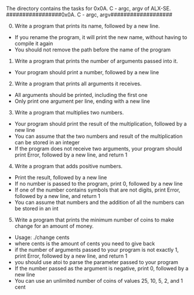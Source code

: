 The directory contains the tasks for 0x0A. C - argc, argv
of ALX-SE. 
#################0x0A. C - argc, argv###################

0. Write a program that prints its name, followed by a new line.
 - If you rename the program, it will print the new name, without having to compile it again
 - You should not remove the path before the name of the program

1. Write a program that prints the number of arguments passed into it.
 - Your program should print a number, followed by a new line

2. Write a program that prints all arguments it receives.
 - All arguments should be printed, including the first one
 - Only print one argument per line, ending with a new line

3. Write a program that multiplies two numbers.
 - Your program should print the result of the multiplication, followed by a new line
 - You can assume that the two numbers and result of the multiplication can be stored in an integer
 - If the program does not receive two arguments, your program should print Error, followed by a new line, and return 1

4. Write a program that adds positive numbers.
 - Print the result, followed by a new line
 - If no number is passed to the program, print 0, followed by a new line
 - If one of the number contains symbols that are not digits, print Error, followed by a new line, and return 1
 - You can assume that numbers and the addition of all the numbers can be stored in an int

5. Write a program that prints the minimum number of coins to make change for an amount of money.
 - Usage: ./change cents
 - where cents is the amount of cents you need to give back
 - if the number of arguments passed to your program is not exactly 1, print Error, followed by a new line, and return 1
 - you should use atoi to parse the parameter passed to your program
 - If the number passed as the argument is negative, print 0, followed by a new line
 - You can use an unlimited number of coins of values 25, 10, 5, 2, and 1 cent
